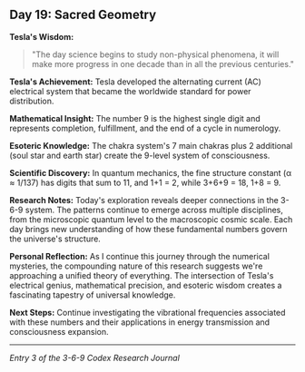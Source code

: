 ## Day 19: Sacred Geometry

**Tesla's Wisdom:**
> "The day science begins to study non-physical phenomena, it will make more progress in one decade than in all the previous centuries."

**Tesla's Achievement:**
Tesla developed the alternating current (AC) electrical system that became the worldwide standard for power distribution.

**Mathematical Insight:**
The number 9 is the highest single digit and represents completion, fulfillment, and the end of a cycle in numerology.

**Esoteric Knowledge:**
The chakra system's 7 main chakras plus 2 additional (soul star and earth star) create the 9-level system of consciousness.

**Scientific Discovery:**
In quantum mechanics, the fine structure constant (α ≈ 1/137) has digits that sum to 11, and 1+1 = 2, while 3+6+9 = 18, 1+8 = 9.

**Research Notes:**
Today's exploration reveals deeper connections in the 3-6-9 system. The patterns continue to emerge across multiple disciplines, from the microscopic quantum level to the macroscopic cosmic scale. Each day brings new understanding of how these fundamental numbers govern the universe's structure.

**Personal Reflection:**
As I continue this journey through the numerical mysteries, the compounding nature of this research suggests we're approaching a unified theory of everything. The intersection of Tesla's electrical genius, mathematical precision, and esoteric wisdom creates a fascinating tapestry of universal knowledge.

**Next Steps:**
Continue investigating the vibrational frequencies associated with these numbers and their applications in energy transmission and consciousness expansion.

---
*Entry 3 of the 3-6-9 Codex Research Journal*